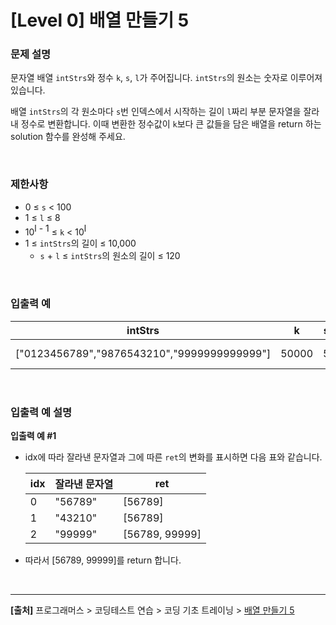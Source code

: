 # [Level 0] 배열 만들기 5

### 문제 설명
문자열 배열 `intStrs`와 정수 `k`, `s`, `l`가 주어집니다. `intStrs`의 원소는 숫자로 이루어져 있습니다.

배열 `intStrs`의 각 원소마다 `s`번 인덱스에서 시작하는 길이 `l`짜리 부분 문자열을 잘라내 정수로 변환합니다. 이때 변환한 정수값이 `k`보다 큰 값들을 담은 배열을 return 하는 solution 함수를 완성해 주세요.

<br>

### 제한사항
* 0 ≤ `s` < 100
* 1 ≤ `l` ≤ 8
* 10<span style="vertical-align: super">l - 1</span> ≤ `k` < 10<span style="vertical-align: super">l</span>
* 1 ≤ `intStrs`의 길이 ≤ 10,000
    * `s` + `l` ≤ `intStrs`의 원소의 길이 ≤ 120

<br>

### 입출력 예
|intStrs|k|s|l|result|
|-------|-|-|-|------|
|["0123456789","9876543210","9999999999999"]|50000|5|5|[56789, 99999]|

<br>

### 입출력 예 설명
**입출력 예 #1**
* idx에 따라 잘라낸 문자열과 그에 따른 `ret`의 변화를 표시하면 다음 표와 같습니다.

    |idx|잘라낸 문자열|ret|
    |---|---------|---|
    |0|"56789"|[56789]|
    |1|"43210"|[56789]|
    |2|"99999"|[56789, 99999]|

* 따라서 [56789, 99999]를 return 합니다.

<br>

---
**[출처]** 프로그래머스 > 코딩테스트 연습 > 코딩 기초 트레이닝 > [배열 만들기 5](https://school.programmers.co.kr/learn/courses/30/lessons/181912)